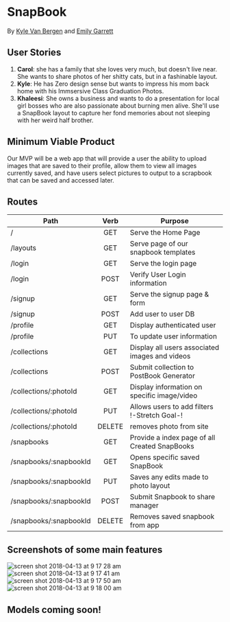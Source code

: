# SnapBook 
By [Kyle Van Bergen](http:///www.github.com/kyleavb) and [Emily Garrett](http://www.github.com/egarrett94)

## User Stories
1. **Carol**: she has a family that she loves very much, but doesn't live near.  She wants to share photos of her shitty cats, but in a fashinable layout.
2. **Kyle**: He has Zero design sense but wants to impress his mom back home with his Immsersive Class Graduation Photos.
3. **Khaleesi**: She owns a business and wants to do a presentation for local girl bosses who are also passionate about burning men alive. She'll use a SnapBook layout to capture her fond memories about not sleeping with her weird half brother.

## Minimum Viable Product

Our MVP will be a web app that will provide a user the ability to upload images that are saved to their profile, allow them to view all images currently saved, and have users select pictures to output to a scrapbook that can be saved and accessed later. 

## Routes

| Path | Verb | Purpose |
| ---|:---:|--- |
| / | GET | Serve the Home Page |
| /layouts | GET | Serve page of our snapbook templates |
| /login | GET | Serve the login page |
| /login | POST | Verify User Login information |
| /signup | GET | Serve the signup page & form |
| /signup | POST | Add user to user DB |
| /profile | GET | Display authenticated user |
| /profile | PUT | To update user information |
| /collections | GET |  Display all users associated images and videos |
| /collections | POST | Submit collection to PostBook Generator |
| /collections/:photoId | GET | Display information on specific image/video |
| /collections/:photoId | PUT | Allows users to add filters !-Stretch Goal-! |
| /collections/:photoId | DELETE | removes photo from site |
| /snapbooks | GET | Provide a index page of all Created SnapBooks |
| /snapbooks/:snapbookId | GET | Opens specific saved SnapBook |
| /snapbooks/:snapbookId | PUT | Saves any edits made to photo layout |
| /snapbooks/:snapbookId | POST | Submit Snapbook to share manager |
| /snapbooks/:snapbookId | DELETE | Removes saved snapbook from app|

## Screenshots of some main features

![screen shot 2018-04-13 at 9 17 28 am](https://user-images.githubusercontent.com/25888207/38746218-b9d74adc-3efb-11e8-81e3-e86704b650a9.png)
![screen shot 2018-04-13 at 9 17 41 am](https://user-images.githubusercontent.com/25888207/38746219-b9efc526-3efb-11e8-9a05-c497ebc84c1a.png)
![screen shot 2018-04-13 at 9 17 50 am](https://user-images.githubusercontent.com/25888207/38746220-ba0d47c2-3efb-11e8-9488-eecf5ab0317e.png)
![screen shot 2018-04-13 at 9 18 00 am](https://user-images.githubusercontent.com/25888207/38746221-ba229faa-3efb-11e8-90b1-3fb8dbd96965.png)

## Models coming soon!
